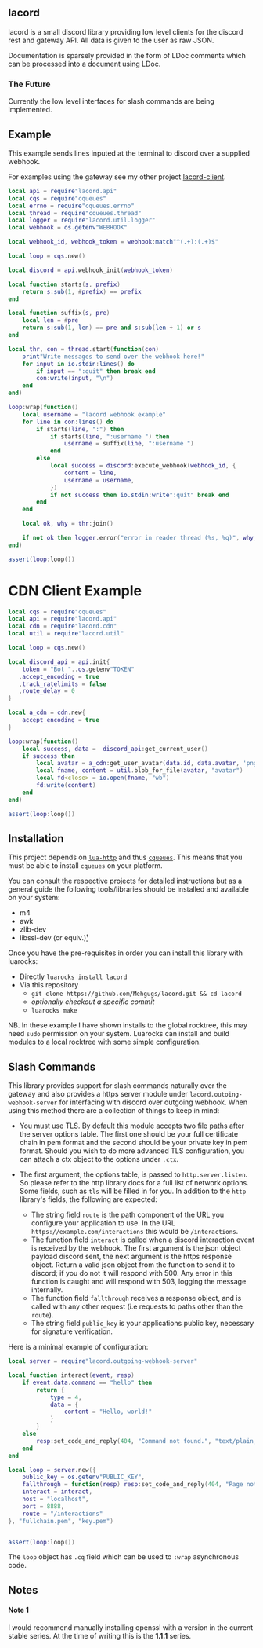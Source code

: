 ## lacord

lacord is a small discord library providing low level clients for the discord rest and gateway API.
All data is given to the user as raw JSON.

Documentation is sparsely provided in the form of LDoc comments which can be processed into a document using LDoc.

### The Future

Currently the low level interfaces for slash commands are being implemented.

## Example

This example sends lines inputed at the terminal to discord over a supplied webhook.

For examples using the gateway see my other project [lacord-client](https://github.com/Mehgugs/lacord-client).

```lua
local api = require"lacord.api"
local cqs = require"cqueues"
local errno = require"cqueues.errno"
local thread = require"cqueues.thread"
local logger = require"lacord.util.logger"
local webhook = os.getenv"WEBHOOK"

local webhook_id, webhook_token = webhook:match"^(.+):(.+)$"

local loop = cqs.new()

local discord = api.webhook_init(webhook_token)

local function starts(s, prefix)
    return s:sub(1, #prefix) == prefix
end

local function suffix(s, pre)
    local len = #pre
    return s:sub(1, len) == pre and s:sub(len + 1) or s
end

local thr, con = thread.start(function(con)
    print"Write messages to send over the webhook here!"
    for input in io.stdin:lines() do
        if input == ":quit" then break end
        con:write(input, "\n")
    end
end)

loop:wrap(function()
    local username = "lacord webhook example"
    for line in con:lines() do
        if starts(line, ":") then
            if starts(line, ":username ") then
                username = suffix(line, ":username ")
            end
        else
            local success = discord:execute_webhook(webhook_id, {
                content = line,
                username = username,
            })
            if not success then io.stdin:write":quit" break end
        end
    end

    local ok, why = thr:join()

    if not ok then logger.error("error in reader thread (%s, %q)", why, errno.strerror(why)) end
end)

assert(loop:loop())
```

# CDN Client Example

```lua
local cqs = require"cqueues"
local api = require"lacord.api"
local cdn = require"lacord.cdn"
local util = require"lacord.util"

local loop = cqs.new()

local discord_api = api.init{
    token = "Bot "..os.getenv"TOKEN"
   ,accept_encoding = true
   ,track_ratelimits = false
   ,route_delay = 0
}

local a_cdn = cdn.new{
    accept_encoding = true
}

loop:wrap(function()
    local success, data =  discord_api:get_current_user()
    if success then
        local avatar = a_cdn:get_user_avatar(data.id, data.avatar, 'png')
        local fname, content = util.blob_for_file(avatar, "avatar")
        local fd<close> = io.open(fname, "wb")
        fd:write(content)
    end
end)

assert(loop:loop())
```

## Installation

This project depends on [`lua-http`](https://github.com/daurnimator/lua-http) and thus [`cqueues`](https://25thandclement.com/~william/projects/cqueues.html). This means that you must
be able to install `cqueues` on your platform.

You can consult the respective projects for
detailed instructions but as a general guide the following tools/libraries should be installed and available on your system:

- m4
- awk
- zlib-dev
- libssl-dev (or equiv.)[¹](#note-1)

Once you have the pre-requisites in order you can install this library with luarocks:

- Directly `luarocks install lacord`
- Via this repository
    - `git clone https://github.com/Mehgugs/lacord.git && cd lacord`
    - *optionally checkout a specific commit*
    - `luarocks make`

NB. In these example I have shown installs to the global rocktree, this may need `sudo` permission on your system.
Luarocks can install and build modules to a local rocktree with some simple configuration.

## Slash Commands

This library provides support for slash commands naturally over the gateway and
also provides a https server module under `lacord.outoing-webhook-server` for interfacing
with discord over outgoing webhook. When using this method there are a collection of things to keep in mind:

- You must use TLS. By default this module accepts two file paths after the server options table.
  The first one should be your full certificate chain in pem format and the second should be your private key in pem format.
  Should you wish to do more advanced TLS configuration, you can attach a ctx object to the options under `.ctx`.

- The first argument, the options table, is passed to `http.server.listen`. So please refer to the http library docs
  for a full list of network options. Some fields, such as `tls` will be filled in for you.
  In addition to the `http` library's fields, the following are expected:
    - The string field `route` is the path component of the URL you configure your application to use.
      In the URL `https://example.com/interactions` this would be `/interactions`.
    - The function field `interact` is called when a discord interaction event is received by the webhook.
      The first argument is the json object payload discord sent, the next argument is the https response object.
      Return a valid json object from the function to send it to discord; if you do not it will respond with 500.
      Any error in this function is caught and will respond with 503, logging the message internally.
    - The function field `fallthrough` receives a response object, and is called with any other request (i.e requests to paths other than the `route`).
    - The string field `public_key` is your applications public key, necessary for signature verification.

Here is a minimal example of configuration:

```lua
local server = require"lacord.outgoing-webhook-server"

local function interact(event, resp)
    if event.data.command == "hello" then
        return {
            type = 4,
            data = {
                content = "Hello, world!"
            }
        }
    else
        resp:set_code_and_reply(404, "Command not found.", "text/plain; charset=UTF-8")
    end
end

local loop = server.new({
    public_key = os.getenv"PUBLIC_KEY",
    fallthrough = function(resp) resp:set_code_and_reply(404, "Page not found.", "text/plain; charset=UTF-8") end,
    interact = interact,
    host = "localhost",
    port = 8888,
    route = "/interactions"
}, "fullchain.pem", "key.pem")


assert(loop:loop())
```

The `loop` object has `.cq` field which can be used to `:wrap` asynchronous code.

## Notes

#### Note 1
I would recommend manually installing openssl with a version in the current stable series.
At the time of writing this is the **1.1.1** series.
